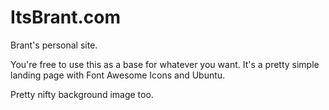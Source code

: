 # ItsBrant.com
Brant's personal site.

You're free to use this as a base for whatever you want. It's a pretty simple landing page with Font Awesome Icons and Ubuntu.

Pretty nifty background image too.
